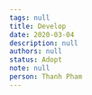 ```yaml
---
tags: null
title: Develop
date: 2020-03-04
description: null
authors: null
status: Adopt
note: null
person: Thanh Pham
---
```



